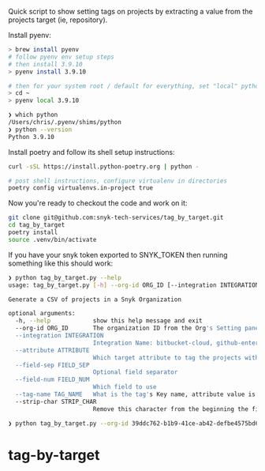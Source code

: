 Quick script to show setting tags on projects by extracting a value from the projects target (ie, repository).

Install pyenv:

```bash
> brew install pyenv
# follow pyenv env setup steps
# then install 3.9.10
> pyenv install 3.9.10

# then for your system root / default for everything, set "local" python version in your home folder
> cd ~
> pyenv local 3.9.10

❯ which python
/Users/chris/.pyenv/shims/python
❯ python --version
Python 3.9.10
```

Install poetry and follow its shell setup instructions:

```bash
curl -sSL https://install.python-poetry.org | python -

# post shell instructions, configure virtualenv in directories
poetry config virtualenvs.in-project true

```

Now you're ready to checkout the code and work on it:

```bash
git clone git@github.com:snyk-tech-services/tag_by_target.git
cd tag_by_target
poetry install
source .venv/bin/activate
```

If you have your snyk token exported to SNYK_TOKEN then running something like this should work:

```bash
❯ python tag_by_target.py --help
usage: tag_by_target.py [-h] --org-id ORG_ID [--integration INTEGRATION] [--attribute ATTRIBUTE] [--field-sep FIELD_SEP] [--field-num FIELD_NUM] [--tag-name TAG_NAME] [--strip-char STRIP_CHAR]

Generate a CSV of projects in a Snyk Organization

optional arguments:
  -h, --help            show this help message and exit
  --org-id ORG_ID       The organization ID from the Org's Setting panel
  --integration INTEGRATION
                        Integration Name: bitbucket-cloud, github-enterprise, etc.
  --attribute ATTRIBUTE
                        Which target attribute to tag the projects with
  --field-sep FIELD_SEP
                        Optional field separator
  --field-num FIELD_NUM
                        Which field to use
  --tag-name TAG_NAME   What is the tag's Key name, attribute value is used by default
  --strip-char STRIP_CHAR
                        Remove this character from the beginning the field if it is present

❯ python tag_by_target.py --org-id 39ddc762-b1b9-41ce-ab42-defbe4575bd6 --attribute displayName --integration github-enterprise
```
# tag-by-target
